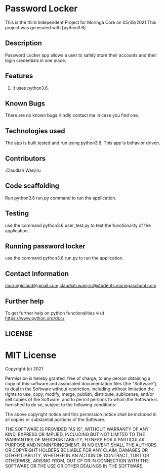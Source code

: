 # Password Locker 

This is the third Independent Project for Moringa Core on 05/08/2021.This project was generated with [python3.6]

## Description
Password Locker app allows a user to safely store their accounts and their login credentials in one place.

## Features
1. It uses python3.6.
## Known Bugs
There are no known bugs.Kindly contact me in case you find one.

## Technologies used
The app is built tested and run using python3.6.
This app is behavior driven.

## Contributors
.Claudiah Wanjiru


## Code scaffolding

Run python3.6 run.py command to run the application.

## Testing
use the command python3.6 user_test.py to test the functionality of the application.


## Running password locker
use the command python3.6 run.py to run the application.

## Contact Information
murungiclaud@gmail.com
claudiah.wanjiru@students.moringaschool.com



## Further help
To get further help on python functionalities visit https://www.python.org/doc/ 

## LICENSE 
# MIT License
Copyright (c) 2021 <ClaudiahW>

Permission is hereby granted, free of charge, to any person obtaining a copy
of this software and associated documentation files (the "Software"), to deal
in the Software without restriction, including without limitation the rights
to use, copy, modify, merge, publish, distribute, sublicense, and/or sell
copies of the Software, and to permit persons to whom the Software is
furnished to do so, subject to the following conditions:

The above copyright notice and this permission notice shall be included in all
copies or substantial portions of the Software.

THE SOFTWARE IS PROVIDED "AS IS", WITHOUT WARRANTY OF ANY KIND, EXPRESS OR
IMPLIED, INCLUDING BUT NOT LIMITED TO THE WARRANTIES OF MERCHANTABILITY,
FITNESS FOR A PARTICULAR PURPOSE AND NONINFRINGEMENT. IN NO EVENT SHALL THE
AUTHORS OR COPYRIGHT HOLDERS BE LIABLE FOR ANY CLAIM, DAMAGES OR OTHER
LIABILITY, WHETHER IN AN ACTION OF CONTRACT, TORT OR OTHERWISE, ARISING FROM,
OUT OF OR IN CONNECTION WITH THE SOFTWARE OR THE USE OR OTHER DEALINGS IN THE
SOFTWARE.
